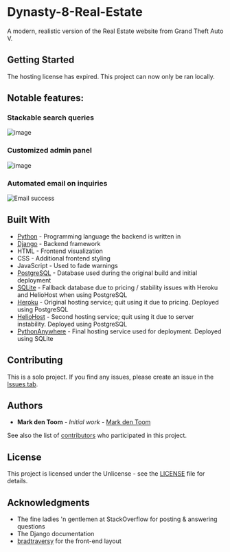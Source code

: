 # Dynasty-8-Real-Estate

A modern, realistic version of the Real Estate website from Grand Theft Auto V.

## Getting Started

The hosting license has expired. This project can now only be ran locally.

## Notable features:
### **Stackable search queries**
![image](https://user-images.githubusercontent.com/59030690/79970637-7ff45780-8493-11ea-8512-80cc104c3905.png)

### **Customized admin panel**
![image](https://user-images.githubusercontent.com/59030690/79970435-31df5400-8493-11ea-960c-9918a021dbe5.png)

### **Automated email on inquiries**
![Email success](https://user-images.githubusercontent.com/59030690/79969877-61da2780-8492-11ea-8cc6-57582fb52397.PNG)

## Built With
* [Python](https://www.python.org/) - Programming language the backend is written in
* [Django](https://www.djangoproject.com/) - Backend framework
* HTML - Frontend visualization
* CSS - Additional frontend styling
* JavaScript - Used to fade warnings
* [PostgreSQL](https://www.postgresql.org/) - Database used during the original build and initial deployment
* [SQLite](https://www.sqlite.org/index.html) - Fallback database due to pricing / stability issues with Heroku and HelioHost when using PostgreSQL
* [Heroku](https://www.heroku.com/) - Original hosting service; quit using it due to pricing. Deployed using PostgreSQL
* [HelioHost](https://www.heliohost.org/) - Second hosting service; quit using it due to server instability. Deployed using PostgreSQL
* [PythonAnywhere](https://eu.pythonanywhere.com/) - Final hosting service used for deployment. Deployed using SQLite

## Contributing

This is a solo project. If you find any issues, please create an issue in the [Issues tab](https://github.com/MarkdenToom/Dynasty-8-Real-estate/issues).

## Authors

* **Mark den Toom** - *Initial work* - [Mark den Toom](https://github.com/markdentoom)

See also the list of [contributors](https://github.com/MarkdenToom/Dynasty-8-Real-Estate/graphs/contributors) who participated in this project.

## License

This project is licensed under the Unlicense - see the [LICENSE](https://github.com/MarkdenToom/Dynasty-8-Real-estate/blob/master/LICENSE) file for details.

## Acknowledgments

* The fine ladies 'n gentlemen at StackOverflow for posting & answering questions
* The Django documentation
* [bradtraversy](https://github.com/bradtraversy/btre_project) for the front-end layout
